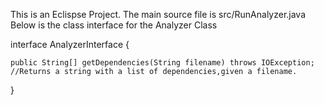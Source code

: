 This is an Eclispse Project. The main source file is src/RunAnalyzer.java 
Below is the class interface for the Analyzer Class

interface AnalyzerInterface {
	
	public String[] getDependencies(String filename) throws IOException; //Returns a string with a list of dependencies,given a filename.
}

